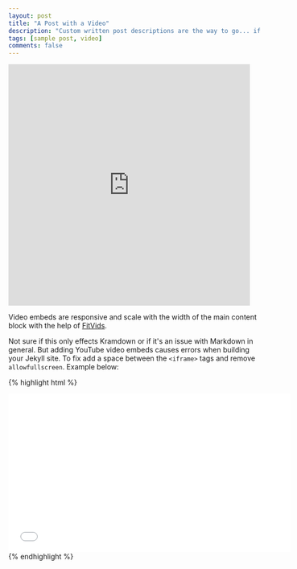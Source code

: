 ```yaml
---
layout: post
title: "A Post with a Video"
description: "Custom written post descriptions are the way to go... if you're not lazy."
tags: [sample post, video]
comments: false
---
```


<iframe width="480" height="480" src="http://video.weibo.com/show?fid=1034:f61895dfea05b1a9e9935719d0f1b922" frameborder="0"> </iframe>

Video embeds are responsive and scale with the width of the main content block with the help of [FitVids](http://fitvidsjs.com/).

Not sure if this only effects Kramdown or if it's an issue with Markdown in general. But adding YouTube video embeds causes errors when building your Jekyll site. To fix add a space between the `<iframe>` tags and remove `allowfullscreen`. Example below:

{% highlight html %}
<iframe width="560" height="315" src="//www.youtube.com/embed/SU3kYxJmWuQ" frameborder="0"> </iframe>
{% endhighlight %}